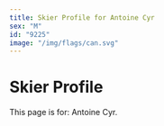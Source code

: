 ```yaml
---
title: Skier Profile for Antoine Cyr
sex: "M"
id: "9225"
image: "/img/flags/can.svg" 
---
```


# Skier Profile

This page is for: Antoine Cyr.
    